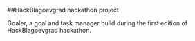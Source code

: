 ##HackBlagoevgrad hackathon project

Goaler, a goal and task manager build during the first edition of HackBlagoevgrad hackathon.